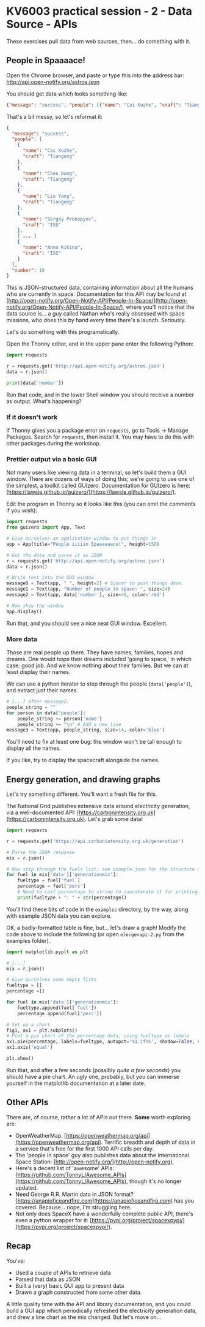 # KV6003 practical session - 2 - Data Source - APIs

These exercises pull data from web sources, then... do something with it.

## People in Spaaaace!

Open the Chrome browser, and paste or type this into the address bar: http://api.open-notify.org/astros.json

You should get data which looks something like:

```json
{"message": "success", "people": [{"name": "Cai Xuzhe", "craft": "Tiangong"}, {"name": "Chen Dong", "craft": "Tiangong"}, {"name": "Liu Yang", "craft": "Tiangong"}, {"name": "Sergey Prokopyev", "craft": "ISS"}, {"name": "Dmitry Petelin", "craft": "ISS"}, {"name": "Frank Rubio", "craft": "ISS"}, {"name": "Nicole Mann", "craft": "ISS"}, {"name": "Josh Cassada", "craft": "ISS"}, {"name": "Koichi Wakata", "craft": "ISS"}, {"name": "Anna Kikina", "craft": "ISS"}], "number": 10}
```

That's a bit messy, so let's reformat it:

```json
{
  "message": "success",
  "people": [
    {
      "name": "Cai Xuzhe",
      "craft": "Tiangong"
    },
    {
      "name": "Chen Dong",
      "craft": "Tiangong"
    },
    {
      "name": "Liu Yang",
      "craft": "Tiangong"
    },
    {
      "name": "Sergey Prokopyev",
      "craft": "ISS"
    },
    [ ... ]
    {
      "name": "Anna Kikina",
      "craft": "ISS"
    }
  ],
  "number": 10
}
```

This is JSON-structured data, containing information about all the humans who are currently in space. Documentation for this API may be found at [http://open-notify.org/Open-Notify-API/People-In-Space/](http://open-notify.org/Open-Notify-API/People-In-Space/), where you'll notice that the data source is... a guy called Nathan who's really obsessed with space missions, who does this by hand every time there's a launch. Seriously.

Let's do something with this programatically.

Open the Thonny editor, and in the upper pane enter the following Python:

```python
import requests

r = requests.get('http://api.open-notify.org/astros.json')
data = r.json()

print(data['number'])
```

Run that code, and in the lower Shell window you should receive a number as output. What's happening?

### If it doesn't work

If Thonny gives you a package error on `requests`, go to Tools -> Manage Packages. Search for `requests`, then install it. You may have to do this with other packages during the workshop.


### Prettier output via a basic GUI

Not many users like viewing data in a terminal, so let's build them a GUI window. There are dozens of ways of doing this; we're going to use one of the simplest, a toolkit called GUIzero. Documentation for GUIzero is here: [https://lawsie.github.io/guizero/](https://lawsie.github.io/guizero/).

Edit the program in Thonny so it looks like this (you can omit the comments if you wish):

```python
import requests
from guizero import App, Text

# Give ourselves an application window to put things in
app = App(title="People iiiiin Spaaaaaace!", height=150)

# Get the data and parse it as JSON
r = requests.get('http://api.open-notify.org/astros.json')
data = r.json()

# Write text into the GUI window
message0 = Text(app, " ", height=2) # Spacer to push things down.
message1 = Text(app, "Number of people in space: ", size=24)
message2 = Text(app, data['number'], size=48, color='red')

# Now show the window
app.display()
```

Run that, and you should see a nice neat GUI window. Excellent.

### More data

Those are real people up there. They have names, families, hopes and dreams. One would hope their dreams included 'going to space,' in which case: good job. And we know nothing about their families. But we can at least display their names.

We can use a python iterator to step through the people (`data['people']`), and extract just their names.

```python
# [...] after message2:
people_string = ""
for person in data['people']:
    people_string += person['name']
    people_string += "\n" # Add a new line
message3 = Text(app, people_string, size=14, color='blue')
```

You'll need to fix at least one bug: the window won't be tall enough to display all the names.

If you like, try to display the spacecraft alongside the names.

## Energy generation, and drawing graphs

Let's try something different. You'll want a fresh file for this.

The National Grid publishes extensive data around electricity generation, via a well-documented API: [https://carbonintensity.org.uk](https://carbonintensity.org.uk). Let's grab some data!

```python
import requests

r = requests.get('https://api.carbonintensity.org.uk/generation')

# Parse the JSON response
mix = r.json()

# Now step through the fuels list; see example.json for the structure we're walking through.
for fuel in mix['data']['generationmix']:
    fueltype = fuel['fuel']
    percentage = fuel['perc']
    # Need to cast percentage to string to concatenate it for printing:
    print(fueltype + ": " + str(percentage))
```

You'll find these bits of code in the `examples` directory, by the way, along with example JSON data you can explore.

OK, a badly-formatted table is fine, but... let's draw a graph! Modify the code above to include the following (or open `elecgenapi-2.py` from the examples folder).

```python
import matplotlib.pyplt as plt

# [...]
mix = r.json()

# Give ourselves some empty lists
fueltype = []
percentage =[]

for fuel in mix['data']['generationmix']:
    fueltype.append(fuel['fuel'])
    percentage.append(fuel['perc'])

# Set up a chart
fig1, ax1 = plt.subplots()
# Plot a pie chart of the percentage data, using fueltype as labels
ax1.pie(percentage, labels=fueltype, autopct='%1.1f%%', shadow=False, startangle=90)
ax1.axis('equal')

plt.show()
```

Run that, and after a few seconds (possibly _quite a few seconds_) you should have a pie chart. An ugly one, probably, but you can immerse yourself in the matplotlib documentation at a later date.

## Other APIs

There are, of course, rather a lot of APIs out there. **Some** worth exploring are:

* OpenWeatherMap. [https://openweathermap.org/api](https://openweathermap.org/api). Terrific breadth and depth of data in a service that's free for the first 1000 API calls per day.
* The 'people in space' guy also publishes data about the International Space Station: [http://open-notify.org/](http://open-notify.org).
* Here's a decent list of 'awesome' APIs: [https://github.com/TonnyL/Awesome_APIs](https://github.com/TonnyL/Awesome_APIs), though it's no longer updated.
* Need George R.R. Martin data in JSON format? [https://anapioficeandfire.com](https://anapioficeandfire.com) has you covered. Because... nope, I'm struggling here.
* Not only does SpaceX have a wonderfully complete public API, there's even a python wrapper for it: [https://pypi.org/project/spacexpypi/](https://pypi.org/project/spacexpypi/).

## Recap

You've:

- Used a couple of APIs to retrieve data
- Parsed that data as JSON
- Built a (very) basic GUI app to present data
- Drawn a graph constructed from some other data.

A little quality time with the API and library documentation, and you could build a GUI app which periodically refreshed the electricity generation data, and drew a line chart as the mix changed. But let's move on...
